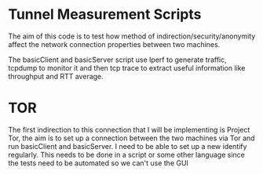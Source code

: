 Tunnel Measurement Scripts
========================

The aim of this code is to test how method of indirection/security/anonymity affect the network connection properties between two machines.

The basicClient and basicServer script use Iperf to generate traffic, tcpdump to monitor it and then tcp trace to extract useful information like throughput and RTT average.

TOR
========================
The first indirection to this connection that I will be implementing is Project Tor, the aim is to set up a connection between the two machines via Tor and run basicClient and basicServer. I need to be able to set up a new identify regularly. This needs to be done in a script or some other language since the tests need to be automated so we can't use the GUI
